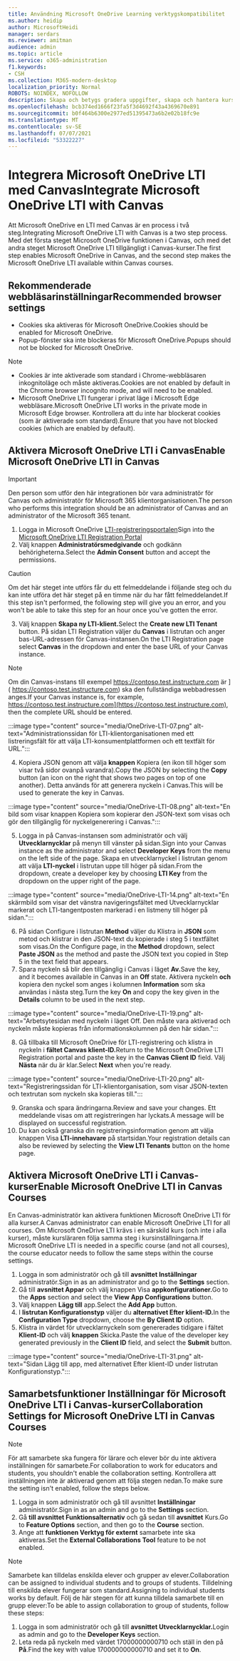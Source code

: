 ```yaml
---
title: Användning Microsoft OneDrive Learning verktygskompatibilitet
ms.author: heidip
author: MicrosoftHeidi
manager: serdars
ms.reviewer: amitman
audience: admin
ms.topic: article
ms.service: o365-administration
f1.keywords:
- CSH
ms.collection: M365-modern-desktop
localization_priority: Normal
ROBOTS: NOINDEX, NOFOLLOW
description: Skapa och betygs gradera uppgifter, skapa och hantera kursinnehåll och samarbeta i filer i realtid med den nya appen Microsoft OneDrive Learning Tools Interoperability App.
ms.openlocfilehash: bcb374ed1666f23fa5f3d4692f43a4369670e891
ms.sourcegitcommit: b0f464b6300e2977ed51395473a6b2e02b18fc9e
ms.translationtype: MT
ms.contentlocale: sv-SE
ms.lasthandoff: 07/07/2021
ms.locfileid: "53322227"
---
```

# <a name="integrate-microsoft-onedrive-lti-with-canvas"></a><span data-ttu-id="44708-103">Integrera Microsoft OneDrive LTI med Canvas</span><span class="sxs-lookup"><span data-stu-id="44708-103">Integrate Microsoft OneDrive LTI with Canvas</span></span>

<span data-ttu-id="44708-104">Att Microsoft OneDrive en LTI med Canvas är en process i två steg.</span><span class="sxs-lookup"><span data-stu-id="44708-104">Integrating Microsoft OneDrive LTI with Canvas is a two step process.</span></span> <span data-ttu-id="44708-105">Med det första steget Microsoft OneDrive funktionen i Canvas, och med det andra steget Microsoft OneDrive LTI tillgängligt i Canvas-kurser.</span><span class="sxs-lookup"><span data-stu-id="44708-105">The first step enables Microsoft OneDrive in Canvas, and the second step makes the Microsoft OneDrive LTI available within Canvas courses.</span></span>

## <a name="recommended-browser-settings"></a><span data-ttu-id="44708-106">Rekommenderade webbläsarinställningar</span><span class="sxs-lookup"><span data-stu-id="44708-106">Recommended browser settings</span></span>

- <span data-ttu-id="44708-107">Cookies ska aktiveras för Microsoft OneDrive.</span><span class="sxs-lookup"><span data-stu-id="44708-107">Cookies should be enabled for Microsoft OneDrive.</span></span>
- <span data-ttu-id="44708-108">Popup-fönster ska inte blockeras för Microsoft OneDrive.</span><span class="sxs-lookup"><span data-stu-id="44708-108">Popups should not be blocked for Microsoft OneDrive.</span></span>

> [!NOTE]
> - <span data-ttu-id="44708-109">Cookies är inte aktiverade som standard i Chrome-webbläsaren inkognitoläge och måste aktiveras.</span><span class="sxs-lookup"><span data-stu-id="44708-109">Cookies are not enabled by default in the Chrome browser incognito mode, and will need to be enabled.</span></span>
> - <span data-ttu-id="44708-110">Microsoft OneDrive LTI fungerar i privat läge i Microsoft Edge webbläsare.</span><span class="sxs-lookup"><span data-stu-id="44708-110">Microsoft OneDrive LTI works in the private mode in Microsoft Edge browser.</span></span> <span data-ttu-id="44708-111">Kontrollera att du inte har blockerat cookies (som är aktiverade som standard).</span><span class="sxs-lookup"><span data-stu-id="44708-111">Ensure that you have not blocked cookies (which are enabled by default).</span></span>

## <a name="enable-microsoft-onedrive-lti-in-canvas"></a><span data-ttu-id="44708-112">Aktivera Microsoft OneDrive LTI i Canvas</span><span class="sxs-lookup"><span data-stu-id="44708-112">Enable Microsoft OneDrive LTI in Canvas</span></span>

> [!IMPORTANT]
> <span data-ttu-id="44708-113">Den person som utför den här integrationen bör vara administratör för Canvas och administratör för Microsoft 365 klientorganisationen.</span><span class="sxs-lookup"><span data-stu-id="44708-113">The person who performs this integration should be an administrator of Canvas and an administrator of the Microsoft 365 tenant.</span></span>

1. <span data-ttu-id="44708-114">Logga in Microsoft OneDrive <a href="https://onedrivelti.microsoft.com/admin" target="_blank">LTI-registreringsportalen</a></span><span class="sxs-lookup"><span data-stu-id="44708-114">Sign into the <a href="https://onedrivelti.microsoft.com/admin" target="_blank">Microsoft OneDrive LTI Registration Portal</a></span></span>
1. <span data-ttu-id="44708-115">Välj knappen **Administratörsmedgivande** och godkänn behörigheterna.</span><span class="sxs-lookup"><span data-stu-id="44708-115">Select the **Admin Consent** button and accept the permissions.</span></span>

> [!CAUTION]
> <span data-ttu-id="44708-116">Om det här steget inte utförs får du ett felmeddelande i följande steg och du kan inte utföra det här steget på en timme när du har fått felmeddelandet.</span><span class="sxs-lookup"><span data-stu-id="44708-116">If this step isn't performed, the following step will give you an error, and you won't be able to take this step for an hour once you've gotten the error.</span></span>

3. <span data-ttu-id="44708-117">Välj knappen **Skapa ny LTI-klient.**</span><span class="sxs-lookup"><span data-stu-id="44708-117">Select the **Create new LTI Tenant** button.</span></span> <span data-ttu-id="44708-118">På sidan LTI Registration väljer du **Canvas** i listrutan och anger bas-URL-adressen för Canvas-instansen.</span><span class="sxs-lookup"><span data-stu-id="44708-118">On the LTI Registration page select **Canvas** in the dropdown and enter the base URL of your Canvas instance.</span></span>

> [!NOTE]
> <span data-ttu-id="44708-119">Om din Canvas-instans till exempel https://contoso.test.instructure.com är ]( https://contoso.test.instructure.com) ska den fullständiga webbadressen anges.</span><span class="sxs-lookup"><span data-stu-id="44708-119">If your Canvas instance is, for example, https://contoso.test.instructure.com](https://contoso.test.instructure.com), then the complete URL should be entered.</span></span>

:::image type="content" source="media/OneDrive-LTI-07.png" alt-text="Administrationssidan för LTI-klientorganisationen med ett listreringsfält för att välja LTI-konsumentplattformen och ett textfält för URL.":::

4. <span data-ttu-id="44708-121">Kopiera JSON genom att välja **knappen** Kopiera (en ikon till höger som visar två sidor ovanpå varandra).</span><span class="sxs-lookup"><span data-stu-id="44708-121">Copy the JSON by selecting the **Copy** button (an icon on the right that shows two pages on top of one another).</span></span> <span data-ttu-id="44708-122">Detta används för att generera nyckeln i Canvas.</span><span class="sxs-lookup"><span data-stu-id="44708-122">This will be used to generate the key in Canvas.</span></span>

:::image type="content" source="media/OneDrive-LTI-08.png" alt-text="En bild som visar knappen Kopiera som kopierar den JSON-text som visas och gör den tillgänglig för nyckelgenerering i Canvas.":::

5. <span data-ttu-id="44708-124">Logga in på Canvas-instansen som administratör och välj **Utvecklarnycklar** på menyn till vänster på sidan.</span><span class="sxs-lookup"><span data-stu-id="44708-124">Sign into your Canvas instance as the administrator and select **Developer Keys** from the menu on the left side of the page.</span></span> <span data-ttu-id="44708-125">Skapa en utvecklarnyckel i listrutan genom att välja **LTI-nyckel** i listrutan uppe till höger på sidan.</span><span class="sxs-lookup"><span data-stu-id="44708-125">From the dropdown, create a developer key by choosing **LTI Key** from the dropdown on the upper right of the page.</span></span>

:::image type="content" source="media/OneDrive-LTI-14.png" alt-text="En skärmbild som visar det vänstra navigeringsfältet med Utvecklarnycklar markerat och LTI-tangentposten markerad i en listmeny till höger på sidan.":::

6. <span data-ttu-id="44708-127">På sidan Configure i listrutan **Method** väljer du Klistra in **JSON** som metod och klistrar in den JSON-text du kopierade i steg 5 i textfältet som visas.</span><span class="sxs-lookup"><span data-stu-id="44708-127">On the Configure page, in the **Method** dropdown, select **Paste JSON** as the method and paste the JSON text you copied in Step 5 in the text field that appears.</span></span>
7. <span data-ttu-id="44708-128">Spara nyckeln så blir den tillgänglig i Canvas i läget **Av.**</span><span class="sxs-lookup"><span data-stu-id="44708-128">Save the key, and it becomes available in Canvas in an **Off** state.</span></span> <span data-ttu-id="44708-129">Aktivera nyckeln **och** kopiera den nyckel som anges i kolumnen **Information** som ska användas i nästa steg.</span><span class="sxs-lookup"><span data-stu-id="44708-129">Turn the key **On** and copy the key given in the **Details** column to be used in the next step.</span></span>

:::image type="content" source="media/OneDrive-LTI-19.png" alt-text="Arbetsytesidan med nyckeln i läget Off. Den måste vara aktiverad och nyckeln måste kopieras från informationskolumnen på den här sidan.":::

8. <span data-ttu-id="44708-131">Gå tillbaka till Microsoft OneDrive för LTI-registrering och klistra in nyckeln i **fältet Canvas klient-ID.**</span><span class="sxs-lookup"><span data-stu-id="44708-131">Return to the Microsoft OneDrive LTI Registration portal and paste the key in the **Canvas Client ID** field.</span></span> <span data-ttu-id="44708-132">Välj **Nästa** när du är klar.</span><span class="sxs-lookup"><span data-stu-id="44708-132">Select **Next** when you're ready.</span></span>

:::image type="content" source="media/OneDrive-LTI-20.png" alt-text="Registreringssidan för LTI-klientorganisation, som visar JSON-texten och textrutan som nyckeln ska kopieras till.":::

9. <span data-ttu-id="44708-134">Granska och spara ändringarna.</span><span class="sxs-lookup"><span data-stu-id="44708-134">Review and save your changes.</span></span> <span data-ttu-id="44708-135">Ett meddelande visas om att registreringen har lyckats.</span><span class="sxs-lookup"><span data-stu-id="44708-135">A message will be displayed on successful registration.</span></span>
10. <span data-ttu-id="44708-136">Du kan också granska din registreringsinformation genom att välja knappen Visa **LTI-innehavare** på startsidan.</span><span class="sxs-lookup"><span data-stu-id="44708-136">Your registration details can also be reviewed by selecting the **View LTI Tenants** button on the home page.</span></span>

## <a name="enable-microsoft-onedrive-lti-in-canvas-courses"></a><span data-ttu-id="44708-137">Aktivera Microsoft OneDrive LTI i Canvas-kurser</span><span class="sxs-lookup"><span data-stu-id="44708-137">Enable Microsoft OneDrive LTI in Canvas Courses</span></span>

<span data-ttu-id="44708-138">En Canvas-administratör kan aktivera funktionen Microsoft OneDrive LTI för alla kurser.</span><span class="sxs-lookup"><span data-stu-id="44708-138">A Canvas administrator can enable Microsoft OneDrive LTI for all courses.</span></span> <span data-ttu-id="44708-139">Om Microsoft OneDrive LTI krävs i en särskild kurs (och inte i alla kurser), måste kursläraren följa samma steg i kursinställningarna.</span><span class="sxs-lookup"><span data-stu-id="44708-139">If Microsoft OneDrive LTI is needed in a specific course (and not all courses), the course educator needs to follow the same steps within the course settings.</span></span>

1. <span data-ttu-id="44708-140">Logga in som administratör och gå till **avsnittet Inställningar** administratör.</span><span class="sxs-lookup"><span data-stu-id="44708-140">Sign in as an administrator and go to the **Settings** section.</span></span>
2. <span data-ttu-id="44708-141">Gå till **avsnittet Appar** och välj knappen Visa **appkonfigurationer.**</span><span class="sxs-lookup"><span data-stu-id="44708-141">Go to the **Apps** section and select the **View App Configurations** button.</span></span>
3. <span data-ttu-id="44708-142">Välj knappen **Lägg till** app.</span><span class="sxs-lookup"><span data-stu-id="44708-142">Select the **Add App** button.</span></span>
4. <span data-ttu-id="44708-143">I **listrutan Konfigurationstyp** väljer du **alternativet Efter klient-ID.**</span><span class="sxs-lookup"><span data-stu-id="44708-143">In the **Configuration Type** dropdown, choose the **By Client ID** option.</span></span>
5. <span data-ttu-id="44708-144">Klistra in värdet för utvecklarnyckeln som genererades tidigare i fältet **Klient-ID** och välj **knappen** Skicka.</span><span class="sxs-lookup"><span data-stu-id="44708-144">Paste the value of the developer key generated previously in the **Client ID** field, and select the **Submit** button.</span></span>

:::image type="content" source="media/OneDrive-LTI-31.png" alt-text="Sidan Lägg till app, med alternativet Efter klient-ID under listrutan Konfigurationstyp.":::

## <a name="collaboration-settings-for-microsoft-onedrive-lti-in-canvas-courses"></a><span data-ttu-id="44708-146">Samarbetsfunktioner Inställningar för Microsoft OneDrive LTI i Canvas-kurser</span><span class="sxs-lookup"><span data-stu-id="44708-146">Collaboration Settings for Microsoft OneDrive LTI in Canvas Courses</span></span>

> [!NOTE]
> <span data-ttu-id="44708-147">För att samarbete ska fungera för lärare och elever bör du inte aktivera inställningen för samarbete.</span><span class="sxs-lookup"><span data-stu-id="44708-147">For collaboration to work for educators and students, you shouldn't enable the collaboration setting.</span></span> <span data-ttu-id="44708-148">Kontrollera att inställningen inte är aktiverad genom att följa stegen nedan.</span><span class="sxs-lookup"><span data-stu-id="44708-148">To make sure the setting isn't enabled, follow the steps below.</span></span>

1. <span data-ttu-id="44708-149">Logga in som administratör och gå till avsnittet **Inställningar** administratör.</span><span class="sxs-lookup"><span data-stu-id="44708-149">Sign in as an admin and go to the **Settings** section.</span></span>
1. <span data-ttu-id="44708-150">Gå **till avsnittet Funktionsalternativ** och gå sedan till **avsnittet** Kurs.</span><span class="sxs-lookup"><span data-stu-id="44708-150">Go to **Feature Options** section, and then go to the **Course** section.</span></span>
1. <span data-ttu-id="44708-151">Ange att **funktionen Verktyg för externt** samarbete inte ska aktiveras.</span><span class="sxs-lookup"><span data-stu-id="44708-151">Set the **External Collaborations Tool** feature to be not enabled.</span></span>

> [!NOTE]
> <span data-ttu-id="44708-152">Samarbete kan tilldelas enskilda elever och grupper av elever.</span><span class="sxs-lookup"><span data-stu-id="44708-152">Collaboration can be assigned to individual students and to groups of students.</span></span> <span data-ttu-id="44708-153">Tilldelning till enskilda elever fungerar som standard.</span><span class="sxs-lookup"><span data-stu-id="44708-153">Assigning to individual students works by default.</span></span> <span data-ttu-id="44708-154">Följ de här stegen för att kunna tilldela samarbete till en grupp elever:</span><span class="sxs-lookup"><span data-stu-id="44708-154">To be able to assign collaboration to group of students, follow these steps:</span></span>

1. <span data-ttu-id="44708-155">Logga in som administratör och gå till **avsnittet Utvecklarnycklar.**</span><span class="sxs-lookup"><span data-stu-id="44708-155">Login as admin and go to the **Developer Keys** section.</span></span>
1. <span data-ttu-id="44708-156">Leta reda på nyckeln med värdet 17000000000710 och ställ in den på **På**.</span><span class="sxs-lookup"><span data-stu-id="44708-156">Find the key with value 170000000000710 and set it to **On**.</span></span>
